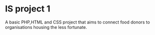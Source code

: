 # IS project 1
A basic PHP,HTML and CSS project that aims to connect food donors to organisations housing the less fortunate.
